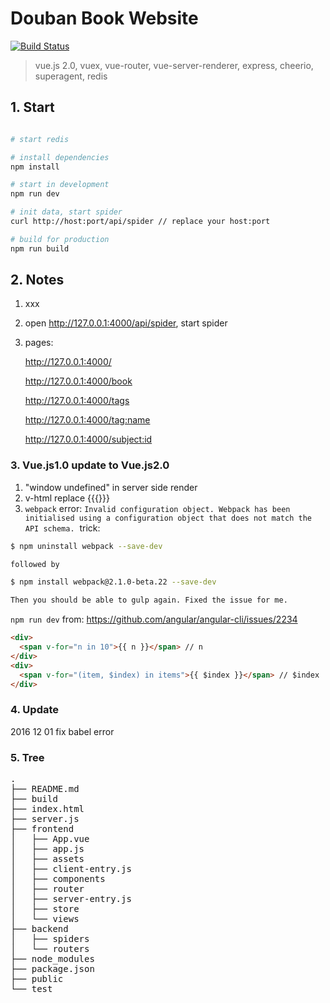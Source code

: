 # Douban Book Website
[![Build Status](https://travis-ci.org/ericjjj/douban.svg?branch=douban)](https://travis-ci.org/ericjjj/douban)

> vue.js 2.0, vuex, vue-router, vue-server-renderer,  express, cheerio, superagent, redis

## 1. Start

``` bash

# start redis

# install dependencies
npm install

# start in development
npm run dev

# init data, start spider
curl http://host:port/api/spider // replace your host:port

# build for production
npm run build

```

## 2. Notes

1. xxx
2. open http://127.0.0.1:4000/api/spider, start spider
3. pages:

   http://127.0.0.1:4000/

   http://127.0.0.1:4000/book

   http://127.0.0.1:4000/tags
    
   http://127.0.0.1:4000/tag:name
   
   http://127.0.0.1:4000/subject:id


### 3. Vue.js1.0 update to Vue.js2.0
1. "window undefined" in  server side render 
2. v-html replace {{{}}}
3. `webpack` error: `Invalid configuration object. Webpack has been initialised using a configuration object that does not match the API schema.`
  trick:
``` bash
$ npm uninstall webpack --save-dev

followed by

$ npm install webpack@2.1.0-beta.22 --save-dev

Then you should be able to gulp again. Fixed the issue for me.
```

 `npm run dev`
from: https://github.com/angular/angular-cli/issues/2234

```html
<div>
  <span v-for="n in 10">{{ n }}</span> // n
</div>
<div>
  <span v-for="(item, $index) in items">{{ $index }}</span> // $index
</div>
```


### 4. Update
2016 12 01 fix babel error

### 5. Tree
<pre>
.
├── README.md 
├── build
├── index.html
├── server.js
├── frontend
│   ├── App.vue
│   ├── app.js
│   ├── assets
│   ├── client-entry.js
│   ├── components
│   ├── router
│   ├── server-entry.js
│   ├── store
│   └── views
├── backend
│   ├── spiders
│   └── routers
├── node_modules
├── package.json
├── public
└── test



